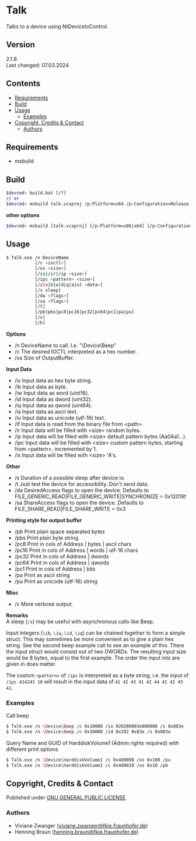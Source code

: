 # Talk

Talks to a device using NtDeviceIoControl.


## Version
2.1.8  
Last changed: 07.03.2024

## Contents
* [Requirements](#requirements)
* [Build](#build)
* [Usage](#usage)
    * [Examples](#examples)
* [Copyright, Credits & Contact](#copyright,-credits-&-contact)
    * [Authors](#authors)


## Requirements
- msbuild


## Build
```bash
$devcmd> build.bat [/?]
// or
$devcmd> msbuild talk.vcxproj /p:Platform=x64 /p:Configuration=Release
```

**other options**
```bash
$devcmd> msbuild [talk.vcxproj] [/p:Platform=x86|x64] [/p:Configuration=Debug|Release] [/p:RunTimeLib=Debug|Release] [/p:PDB=0|1]
```

## Usage
```bash
$ Talk.exe /n DeviceName 
           [/c <ioctl>] 
           [/os <size>]
           [/is|/ir|/ip <size>]
           [/ipc <pattern> <size>]
           [/i(x|b|w|d|q|a|u) <data>]
           [/s sleep] 
           [/da <flags>] 
           [/sa <flags>] 
           [/t] 
           [/pb|pbs|pc8|pc16|pc32|pc64|pc1|pa|pu]
           [/v] 
           [/h]
```

**Options**
- /n DeviceName to call. I.e. "\Device\Beep"
- /c The desired IOCTL interpreted as a hex number.
- /os Size of OutputBuffer.

**Input Data**
- /ix Input data as hex byte string.
- /ib Input data as byte.
- /iw Input data as word (uint16).
- /id Input data as dword (uint32).
- /iq Input data as qword (uint64).
- /ia Input data as ascii text.
- /iu Input data as unicode (utf-16) text.
- /if Input data is read from the binary file from \<path\>.
- /ir Input data will be filled with \<size\> random bytes.
- /ip Input data will be filled with \<size\> default pattern bytes (Aa0Aa1...).
- /ipc Input data will be filled with \<size\> custom pattern bytes, starting from \<pattern\>, incremented by 1.
- /is Input data will be filled with \<size\> 'A's.

**Other**
- /s Duration of a possible sleep after device io.
- /t Just test the device for accessibility. Don't send data.
- /da DesiredAccess flags to open the device. Defaults to FILE_GENERIC_READ|FILE_GENERIC_WRITE|SYNCHRONIZE = 0x12019f
- /sa ShareAccess flags to open the device. Defaults to FILE_SHARE_READ|FILE_SHARE_WRITE = 0x3

 **Printing style for output buffer**
- /pb Print plain space separated bytes
- /pbs Print plain byte string
- /pc8 Print in cols of Address | bytes | ascii chars
- /pc16 Print in cols of Address | words | utf-16 chars
- /pc32 Print in cols of Address | dwords
- /pc64 Print in cols of Address | qwords
- /pc1 Print in cols of Address | bits
- /pa Print as ascii string
- /pu Print as unicode (utf-16) string

**Misc**
- /v More verbose output.

**Remarks**  
A sleep (`/s`) may be useful with asynchronous calls like Beep.  

Input integers (`\ib`, `\iw`, `\id`, `\iq`) can be chained together to form a simple struct.
This may sometimes be more convenient as to give a plain hex string.
See the second beep example call to see an example of this. 
There the input struct would consist out of two DWORDs.
The resulting input size would be 8 bytes, equal to the first example.
The order the input ints are given in does matter.

The custom `<pattern>` of `/ipc` is interpreted as a byte string, i.e. the input of `/ipc 414243 10` will result in the input data of `41 42 43 41 42 44 41 42 45 41`.


### Examples
Call beep
```bash
$ Talk.exe /n \Device\Beep /c 0x10000 /ix 020200003e080000 /s 0x083e
$ Talk.exe /n \Device\Beep /c 0x10000 /id 0x202 0x83e /s 0x083e
```

Query Name and GUID of HarddiskVolume1 (Admin rights required) with different print options
```bash
$ Talk.exe /n \Device\HarddiskVolume1 /c 0x4d0008 /os 0x100 /pu
$ Talk.exe /n \Device\HarddiskVolume1 /c 0x4d0018 /os 0x10 /pb
```


## Copyright, Credits & Contact
Published under [GNU GENERAL PUBLIC LICENSE](LICENSE).


### Authors
- Viviane Zwanger ([viviane.zwanger@fkie.fraunhofer.de](mailto:viviane.zwanger@fkie.fraunhofer.de))
- Henning Braun ([henning.braun@fkie.fraunhofer.de](mailto:henning.braun@fkie.fraunhofer.de)) 
